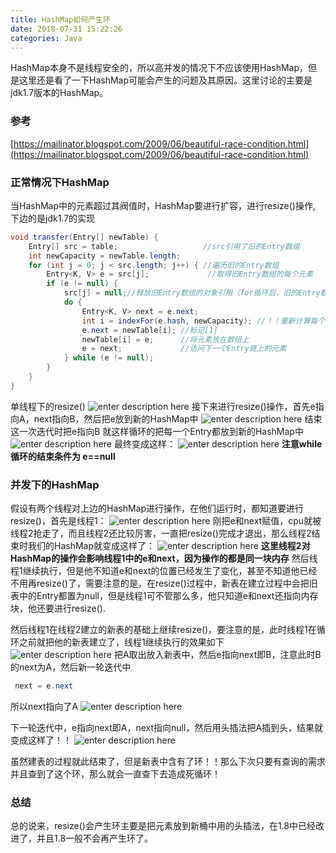 ```yaml
---
title: HashMap如何产生环
date: 2018-07-31 15:22:26
categories: Java
---
```


HashMap本身不是线程安全的，所以高并发的情况下不应该使用HashMap，但是这里还是看了一下HashMap可能会产生的问题及其原因。这里讨论的主要是jdk1.7版本的HashMap。

<!-- more -->

### 参考 

[https://mailinator.blogspot.com/2009/06/beautiful-race-condition.html](https://mailinator.blogspot.com/2009/06/beautiful-race-condition.html)

### 正常情况下HashMap

当HashMap中的元素超过其阀值时，HashMap要进行扩容，进行resize()操作, 下边的是jdk1.7的实现

``` java
void transfer(Entry[] newTable) {  
    Entry[] src = table;                   //src引用了旧的Entry数组  
    int newCapacity = newTable.length;  
    for (int j = 0; j < src.length; j++) { //遍历旧的Entry数组  
        Entry<K, V> e = src[j];             //取得旧Entry数组的每个元素  
        if (e != null) {  
            src[j] = null;//释放旧Entry数组的对象引用（for循环后，旧的Entry数组不再引用任何对象）  
            do {  
                Entry<K, V> next = e.next;  
                int i = indexFor(e.hash, newCapacity); //！！重新计算每个元素在数组中的位置  
                e.next = newTable[i]; //标记[1]  
                newTable[i] = e;      //将元素放在数组上  
                e = next;             //访问下一个Entry链上的元素  
            } while (e != null);  
        }  
    }  
}  
```

单线程下的resize()
![enter description here](https://image.zero22.top/images/2018-07-31/originalmap1.gif)
接下来进行resize()操作，首先e指向A，next指向B，然后把e放到新的HashMap中
![enter description here](https://image.zero22.top/images/2018-07-31/iteration1.gif)
结束这一次迭代时把e指向B
就这样循环的把每一个Entry都放到新的HashMap中
![enter description here](https://image.zero22.top/images/2018-07-31/iteration2.gif)
最终变成这样：
![enter description here](https://image.zero22.top/images/2018-07-31/iteration3.gif)
**注意while循环的结束条件为 e==null**

### 并发下的HashMap
假设有两个线程对上边的HashMap进行操作，在他们运行时，都知道要进行resize()，首先是线程1：
![enter description here](https://image.zero22.top/images/2018-07-31/e1next1.gif)
刚把e和next赋值，cpu就被线程2抢走了，而且线程2还比较厉害，一直把resize()完成才退出，那么线程2结束时我们的HashMap就变成这样了：
![enter description here](https://image.zero22.top/images/2018-07-31/thread2done.gif)
**这里线程2对HashMap的操作会影响线程1中的e和next，因为操作的都是同一块内存**
然后线程1继续执行，但是他不知道e和next的位置已经发生了变化，甚至不知道他已经不用再resize()了，需要注意的是，在resize()过程中，新表在建立过程中会把旧表中的Entry都置为null，但是线程1可不管那么多，他只知道e和next还指向内存块，他还要进行resize().

然后线程1在线程2建立的新表的基础上继续resize()，要注意的是，此时线程1在循环之前就把他的新表建立了，线程1继续执行的效果如下
![enter description here](https://image.zero22.top/images/2018-07-31/thread1-2.gif)
把A取出放入新表中，然后e指向next即B，注意此时B的next为A，然后新一轮迭代中

``` java
 next = e.next
```

所以next指向了A
![enter description here](https://image.zero22.top/images/2018-07-31/thread1-3.gif)

下一轮迭代中，e指向next即A，next指向null，然后用头插法把A插到头，结果就变成这样了！！
![enter description here](https://image.zero22.top/images/2018-07-31/thread1-4.gif)

虽然建表的过程就此结束了，但是新表中含有了环！！那么下次只要有查询的需求并且查到了这个环，那么就会一直查下去造成死循环！

### 总结

总的说来，resize()会产生环主要是把元素放到新桶中用的头插法，在1.8中已经改进了，并且1.8一般不会再产生环了。